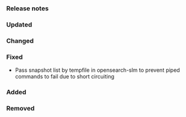 ### Release notes

### Updated

### Changed

### Fixed

- Pass snapshot list by tempfile in opensearch-slm to prevent piped commands to fail due to short circuiting

### Added

### Removed

